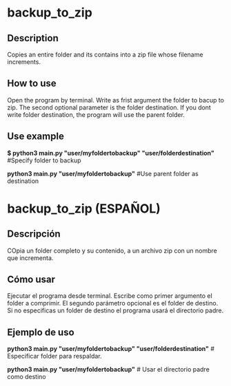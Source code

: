 # backup_to_zip
## Description
Copies an entire folder and its contains into a zip file whose filename increments. 
## How to use
Open the program by terminal. 
Write as frist argument the folder to bacup to zip.
The second optional parameter is the folder destination. If you dont write folder destination, the program will use the parent folder.
## Use example
**$ python3 main.py "user/myfoldertobackup" "user/folderdestination"** #Specify folder to backup

**python3 main.py "user/myfoldertobackup"** #Use parent folder as destination

# backup_to_zip (ESPAÑOL)
## Descripción
COpia un folder completo y su contenido, a un archivo zip con un nombre que incrementa.
## Cómo usar
Ejecutar el programa desde terminal. 
Escribe como primer argumento el folder a comprimir. 
El segundo parámetro opcional es el folder de destino. Si no especificas un folder de destino el programa usará el directorio padre.
## Ejemplo de uso
**python3 main.py "user/myfoldertobackup" "user/folderdestination"** # Especificar folder para respaldar.

**python3 main.py "user/myfoldertobackup"** # Usar el directorio padre como destino
